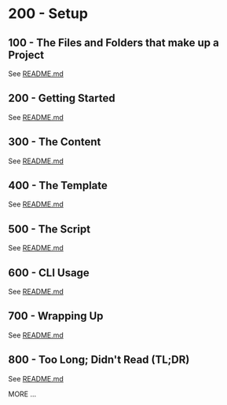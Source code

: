 # 200 - Setup

## 100 - The Files and Folders that make up a Project

See [README.md](./100/README.md)

## 200 - Getting Started

See [README.md](./200/README.md)

## 300 - The Content

See [README.md](./300/README.md)

## 400 - The Template

See [README.md](./400/README.md)

## 500 - The Script

See [README.md](./500/README.md)

## 600 - CLI Usage

See [README.md](./600/README.md)

## 700 - Wrapping Up

See [README.md](./700/README.md)

## 800 - Too Long; Didn't Read (TL;DR)

See [README.md](./800/README.md)

MORE ...